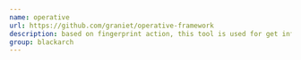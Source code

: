 ```yaml
---
name: operative
url: https://github.com/graniet/operative-framework
description: based on fingerprint action, this tool is used for get information on a website or a enterprise target with multiple modules (Viadeo search,Linkedin search, Reverse email whois, Reverse ip whois, SQL file forensics ...). URL : https://github.com/graniet/operative-framework Groups : blackarch blackarch-fingerprint
group: blackarch
---
```

